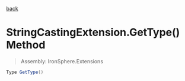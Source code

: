 ﻿

[back](/IronSphere.Extensions/types/StringCastingExtension)

# StringCastingExtension.GetType() Method

> Assembly: IronSphere.Extensions

```csharp
Type GetType()
```



 